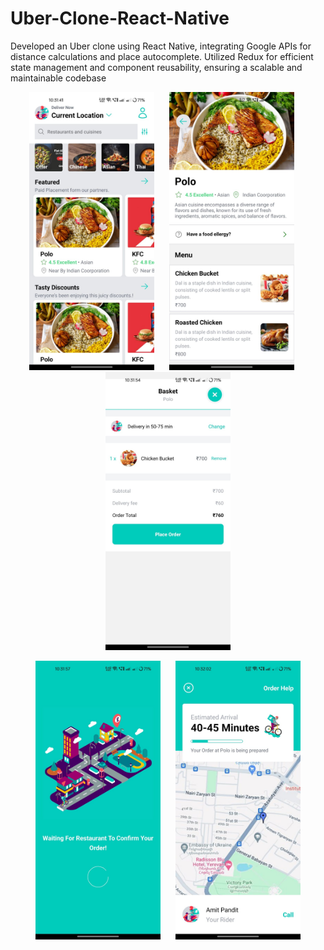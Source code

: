 # Uber-Clone-React-Native
Developed an Uber clone using React Native, integrating Google APIs for distance calculations and place autocomplete. Utilized Redux for efficient state management and component reusability, ensuring a scalable and maintainable codebase

<p align="center">
  <img src="https://github.com/ANUJAVENGERS/Food-Delivery-App/blob/main/Images/WhatsApp%20Image%202024-04-25%20at%2022.33.27_af8d4d31.jpg" width="200" height="auto">
  &nbsp;&nbsp;&nbsp;&nbsp;
  <img src="https://github.com/ANUJAVENGERS/Food-Delivery-App/blob/main/Images/WhatsApp%20Image%202024-04-25%20at%2022.33.28_a4a8b47a.jpg" width="200" height="auto">
  &nbsp;&nbsp;&nbsp;&nbsp;
  <img src="https://github.com/ANUJAVENGERS/Food-Delivery-App/blob/main/Images/WhatsApp%20Image%202024-04-25%20at%2022.33.28_431f67fe.jpg" width="200" height="auto">
</p>
<p align="center">
  <img src="https://github.com/ANUJAVENGERS/Food-Delivery-App/blob/main/Images/WhatsApp%20Image%202024-04-25%20at%2022.33.28_58c66c93.jpg" width="200" height="auto">
  &nbsp;&nbsp;&nbsp;&nbsp;
  <img src="https://github.com/ANUJAVENGERS/Food-Delivery-App/blob/main/Images/WhatsApp%20Image%202024-04-25%20at%2022.33.27_995d9636.jpg" width="200" height="auto">
</p>
